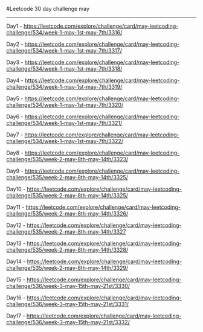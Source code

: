 #Leetcode 30 day challenge may

---
Day1 - https://leetcode.com/explore/challenge/card/may-leetcoding-challenge/534/week-1-may-1st-may-7th/3316/

Day2 - https://leetcode.com/explore/challenge/card/may-leetcoding-challenge/534/week-1-may-1st-may-7th/3317/

Day3 - https://leetcode.com/explore/challenge/card/may-leetcoding-challenge/534/week-1-may-1st-may-7th/3318/

Day4 - https://leetcode.com/explore/challenge/card/may-leetcoding-challenge/534/week-1-may-1st-may-7th/3319/

Day5 - https://leetcode.com/explore/challenge/card/may-leetcoding-challenge/534/week-1-may-1st-may-7th/3320/

Day6 - https://leetcode.com/explore/challenge/card/may-leetcoding-challenge/534/week-1-may-1st-may-7th/3321/

Day7 - https://leetcode.com/explore/challenge/card/may-leetcoding-challenge/534/week-1-may-1st-may-7th/3322/

Day8 - https://leetcode.com/explore/challenge/card/may-leetcoding-challenge/535/week-2-may-8th-may-14th/3323/

Day9 - https://leetcode.com/explore/challenge/card/may-leetcoding-challenge/535/week-2-may-8th-may-14th/3325/

Day10 - https://leetcode.com/explore/challenge/card/may-leetcoding-challenge/535/week-2-may-8th-may-14th/3325/

Day11 - https://leetcode.com/explore/challenge/card/may-leetcoding-challenge/535/week-2-may-8th-may-14th/3326/

Day12 - https://leetcode.com/explore/challenge/card/may-leetcoding-challenge/535/week-2-may-8th-may-14th/3327

Day13 - https://leetcode.com/explore/challenge/card/may-leetcoding-challenge/535/week-2-may-8th-may-14th/3328/

Day14 - https://leetcode.com/explore/challenge/card/may-leetcoding-challenge/535/week-2-may-8th-may-14th/3329/

Day15 - https://leetcode.com/explore/challenge/card/may-leetcoding-challenge/536/week-3-may-15th-may-21st/3330/

Day16 - https://leetcode.com/explore/challenge/card/may-leetcoding-challenge/536/week-3-may-15th-may-21st/3331/

Day17 - https://leetcode.com/explore/challenge/card/may-leetcoding-challenge/536/week-3-may-15th-may-21st/3332/
